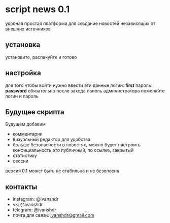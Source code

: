 # script news 0.1
удобная простая платформа для создание новостей независящих от внешних источников
## установка
установите, распакуйте и готово
## настройка
для того чтобы войти нужно ввести эти данные
логин: **first**
пароль: **password**
обязательно после захода панель администратора поменяйте логин и пароль
## Будущее скрипта
Будущем добавим 
- комментарии
- визуальный редактор для удобства
- больше безопасности в новостях, можно будет настроить конфициальность это публичный, по ссылке, закрытый
- статистику
- сессии
  
версия 0.1 может быть не стабильна и не безопасна
## контакты
- instagram: @ivanshdr
- vk: @ivanshdr
- telegram: @ivanshdr
- почта для связи: ivanshdr@gmail.com


